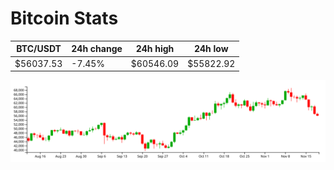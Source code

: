 # Bitcoin Stats

BTC/USDT|24h change|24h high|24h low|
|---|---|---|---|
|$56037.53|-7.45%|$60546.09|$55822.92|

<img src="./chart.svg">
